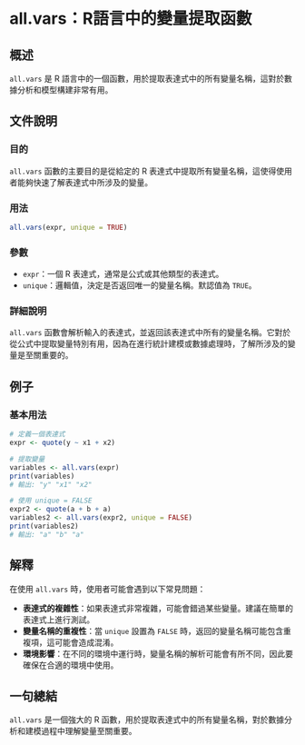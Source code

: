 <!--
Meta Description: # all.vars：R語言中的變量提取函數 ## 概述 `all.vars` 是 R 語言中的一個函數，用於提取表達式中的所有變量名稱，這對於數據分析和模型構建非常有用。 ## 文件說明 ### 目的 `all.vars` 函數的主要目的是從給定的 R 表達式中提取所有變量名稱，這使得使用者能夠快...
Meta Keywords: all, vars, unique, expr, false
-->

# all.vars：R語言中的變量提取函數

## 概述
`all.vars` 是 R 語言中的一個函數，用於提取表達式中的所有變量名稱，這對於數據分析和模型構建非常有用。

## 文件說明
### 目的
`all.vars` 函數的主要目的是從給定的 R 表達式中提取所有變量名稱，這使得使用者能夠快速了解表達式中所涉及的變量。

### 用法
```R
all.vars(expr, unique = TRUE)
```

### 參數
- `expr`：一個 R 表達式，通常是公式或其他類型的表達式。
- `unique`：邏輯值，決定是否返回唯一的變量名稱。默認值為 `TRUE`。

### 詳細說明
`all.vars` 函數會解析輸入的表達式，並返回該表達式中所有的變量名稱。它對於從公式中提取變量特別有用，因為在進行統計建模或數據處理時，了解所涉及的變量是至關重要的。

## 例子
### 基本用法
```R
# 定義一個表達式
expr <- quote(y ~ x1 + x2)

# 提取變量
variables <- all.vars(expr)
print(variables)
# 輸出: "y" "x1" "x2"
```

```R
# 使用 unique = FALSE
expr2 <- quote(a + b + a)
variables2 <- all.vars(expr2, unique = FALSE)
print(variables2)
# 輸出: "a" "b" "a"
```

## 解釋
在使用 `all.vars` 時，使用者可能會遇到以下常見問題：

- **表達式的複雜性**：如果表達式非常複雜，可能會錯過某些變量。建議在簡單的表達式上進行測試。
- **變量名稱的重複性**：當 `unique` 設置為 `FALSE` 時，返回的變量名稱可能包含重複項，這可能會造成混淆。
- **環境影響**：在不同的環境中運行時，變量名稱的解析可能會有所不同，因此要確保在合適的環境中使用。

## 一句總結
`all.vars` 是一個強大的 R 函數，用於提取表達式中的所有變量名稱，對於數據分析和建模過程中理解變量至關重要。